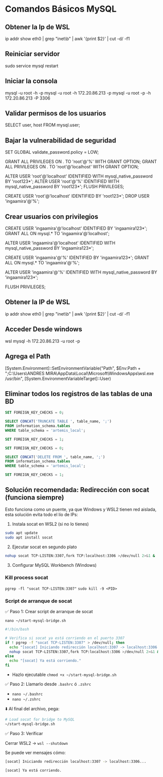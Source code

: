 # Comandos Básicos MySQL

## Obtener la Ip de WSL
ip addr show eth0 | grep "inet\b" | awk '{print $2}' | cut -d/ -f1

## Reiniciar servidor
sudo service mysql restart

## Iniciar la consola
mysql -u root -h -p
mysql -u root -h 172.20.86.213 -p
mysql -u root -p -h 172.20.86.213 -P 3306

## Validar permisos de los usuarios
SELECT user, host FROM mysql.user;

## Bajar la vulnerabilidad de seguridad
SET GLOBAL validate_password.policy = LOW;

GRANT ALL PRIVILEGES ON *.* TO 'root'@'%' WITH GRANT OPTION;
GRANT ALL PRIVILEGES ON *.* TO 'root'@'localhost' WITH GRANT OPTION;

ALTER USER 'root'@'localhost' IDENTIFIED WITH mysql_native_password BY 'root123*';
ALTER USER 'root'@'%' IDENTIFIED WITH mysql_native_password BY 'root123*';
FLUSH PRIVILEGES;

CREATE USER 'root'@'localhost' IDENTIFIED BY 'root123*';
DROP USER 'ingaamira'@'%';

## Crear usuarios con privilegios

CREATE USER 'ingaamira'@'localhost' IDENTIFIED BY 'ingaamira123*';
GRANT ALL ON mysql.* TO 'ingaamira'@'localhost';

ALTER USER 'ingaamira'@'localhost' IDENTIFIED WITH mysql_native_password BY 'ingaamira123*';


CREATE USER 'ingaamira'@'%' IDENTIFIED BY 'ingaamira123*';
GRANT ALL ON mysql.* TO 'ingaamira'@'%';

ALTER USER 'ingaamira'@'%' IDENTIFIED WITH mysql_native_password BY 'ingaamira123*';

FLUSH PRIVILEGES;

## Obtener la IP de WSL
ip addr show eth0 | grep "inet\b" | awk '{print $2}' | cut -d/ -f1

## Acceder Desde windows
wsl mysql -h 172.20.86.213 -u root -p

## Agrega el Path
[System.Environment]::SetEnvironmentVariable("Path", $Env:Path + ";C:\Users\ANDRES MIRA\AppData\Local\Microsoft\WindowsApps\wsl.exe /usr/bin", [System.EnvironmentVariableTarget]::User)


## Eliminar todos los registros de las tablas de una BD
```sql
SET FOREIGN_KEY_CHECKS = 0;

SELECT CONCAT('TRUNCATE TABLE ', table_name, ';') 
FROM information_schema.tables 
WHERE table_schema = 'artemis_local';

SET FOREIGN_KEY_CHECKS = 1;
```

```sql
SET FOREIGN_KEY_CHECKS = 0;

SELECT CONCAT('DELETE FROM ', table_name, ';') 
FROM information_schema.tables 
WHERE table_schema = 'artemis_local';

SET FOREIGN_KEY_CHECKS = 1;
```

## Solución recomendada: Redirección con socat (funciona siempre)
Esto funciona como un puente, ya que Windows y WSL2 tienen red aislada, esta solución evita todo el lío de IPs:

1. Instala socat en WSL2 (si no lo tienes)
```bash
sudo apt update
sudo apt install socat
```
2. Ejecutar socat en segundo plato
```bash
nohup socat TCP-LISTEN:3307,fork TCP:localhost:3306 >/dev/null 2>&1 &
```
3. Configurar MySQL Workbench (Windows)

### Kill process socat
`pgrep -fl "socat TCP-LISTEN:3307"`
`sudo kill -9 <PID>`

### Script de arranque de socat

✅ Paso 1: Crear script de arranque de socat

`nano ~/start-mysql-bridge.sh`

```bash
#!/bin/bash

# Verifica si socat ya está corriendo en el puerto 3307
if ! pgrep -f "socat TCP-LISTEN:3307" > /dev/null; then
  echo "[socat] Iniciando redirección localhost:3307 -> localhost:3306..."
  nohup socat TCP-LISTEN:3307,fork TCP:localhost:3306 >/dev/null 2>&1 &
else
  echo "[socat] Ya está corriendo."
fi
```

* Hazlo ejecutable
`chmod +x ~/start-mysql-bridge.sh`

✅ Paso 2: Llamarlo desde `.bashrc` ó `.zshrc`

* `nano ~/.bashrc`
* `nano ~/.zshrc`

⬇️ Al final del archivo, pega:
```sh
# Load socat for bridge to MySQL
~/start-mysql-bridge.sh
```

✅ Paso 3: Verificar

Cerrar WSL2 -> `wsl --shutdown`

Se puede ver mensajes cómo:
```bash
[socat] Iniciando redirección localhost:3307 -> localhost:3306...

[socat] Ya está corriendo.
```